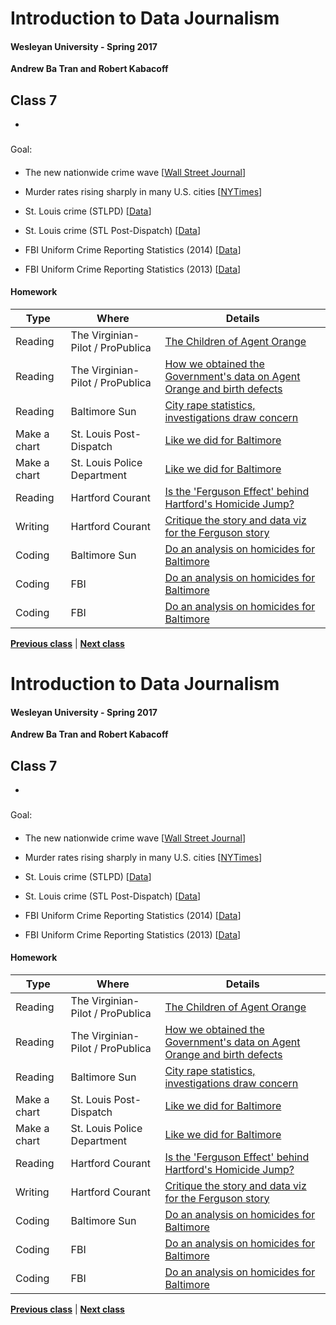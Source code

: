 # Introduction to Data Journalism
  
#### Wesleyan University - Spring 2017
  
**Andrew Ba Tran and Robert Kabacoff**
  
## Class 7
 - 
                             
### 
                             
#### 
                             
Goal: 
                             
#### 

    
* The new nationwide crime wave [[Wall Street Journal](http://www.wsj.com/articles/the-new-nationwide-crime-wave-1432938425)]

* Murder rates rising sharply in many U.S. cities [[NYTimes](http://www.nytimes.com/2015/09/01/us/murder-rates-rising-sharply-in-many-us-cities.html?_r=1)]

* St. Louis crime (STLPD) [[Data](http://www.slmpd.org/Crimereports.shtml)]
* St. Louis crime (STL Post-Dispatch) [[Data](http://www.stltoday.com/news/local/stl-info/st-louis-crime-reports-for/html_9ffe4219-05aa-526d-92a1-3661d6b66842.html?appSession=801765812861063&RecordID=&PageID=2&PrevPageID=1&cpipage=3&CPISortType=&CPIorderBy=)]
* FBI Uniform Crime Reporting Statistics (2014) [[Data](https://www.ucrdatatool.gov/)]
* FBI Uniform Crime Reporting Statistics (2013) [[Data](https://ucr.fbi.gov/crime-in-the-u.s/2013/crime-in-the-u.s.-2013/offenses-known-to-law-enforcement/offenses-known-to-law-enforcement)]

#### Homework
                          
|Type|Where|Details|
|---|---|---|
|Reading|The Virginian-Pilot / ProPublica|[The Children of Agent Orange](https://www.propublica.org/article/the-children-of-agent-orange)|
|Reading|The Virginian-Pilot / ProPublica|[How we obtained the Government's data on Agent Orange and birth defects](https://www.propublica.org/article/children-of-agent-orange-editors-note)|
|Reading|Baltimore Sun|[City rape statistics, investigations draw concern](http://www.baltimoresun.com/news/bs-md-ci-rapes-20100519-story.html)|
|Make a chart|St. Louis Post-Dispatch|[Like we did for Baltimore](http://www.stltoday.com/news/local/stl-info/st-louis-crime-reports-for/html_9ffe4219-05aa-526d-92a1-3661d6b66842.html?appSession=801765812861063&RecordID=&PageID=2&PrevPageID=1&cpipage=3&CPISortType=&CPIorderBy=)|
|Make a chart|St. Louis Police Department|[Like we did for Baltimore](http://www.slmpd.org/Crimereports.shtml)|
|Reading|Hartford Courant|[Is the 'Ferguson Effect' behind Hartford's Homicide Jump?](http://www.courant.com/data-desk/hc-is-the-ferguson-effect-behind-hartfords-homicide-jump-20150717-htmlstory.html)|
|Writing|Hartford Courant|[Critique the story and data viz for the Ferguson story](http://www.courant.com/data-desk/hc-is-the-ferguson-effect-behind-hartfords-homicide-jump-20150717-htmlstory.html)|
|Coding|Baltimore Sun|[Do an analysis on homicides for Baltimore](https://data.baltimorecity.gov/)|
|Coding|FBI|[Do an analysis on homicides for Baltimore](https://www.ucrdatatool.gov/)|
|Coding|FBI|[Do an analysis on homicides for Baltimore](https://ucr.fbi.gov/crime-in-the-u.s/2013/crime-in-the-u.s.-2013/offenses-known-to-law-enforcement/offenses-known-to-law-enforcement)|
                   
**[Previous class](class6.md)** | **[Next class](class8.md)**
# Introduction to Data Journalism
  
#### Wesleyan University - Spring 2017
  
**Andrew Ba Tran and Robert Kabacoff**
  
## Class 7
 - 
                             
### 
                             
#### 
                             
Goal: 
                             
#### 

    
* The new nationwide crime wave [[Wall Street Journal](http://www.wsj.com/articles/the-new-nationwide-crime-wave-1432938425)]

* Murder rates rising sharply in many U.S. cities [[NYTimes](http://www.nytimes.com/2015/09/01/us/murder-rates-rising-sharply-in-many-us-cities.html?_r=1)]

* St. Louis crime (STLPD) [[Data](http://www.slmpd.org/Crimereports.shtml)]
* St. Louis crime (STL Post-Dispatch) [[Data](http://www.stltoday.com/news/local/stl-info/st-louis-crime-reports-for/html_9ffe4219-05aa-526d-92a1-3661d6b66842.html?appSession=801765812861063&RecordID=&PageID=2&PrevPageID=1&cpipage=3&CPISortType=&CPIorderBy=)]
* FBI Uniform Crime Reporting Statistics (2014) [[Data](https://www.ucrdatatool.gov/)]
* FBI Uniform Crime Reporting Statistics (2013) [[Data](https://ucr.fbi.gov/crime-in-the-u.s/2013/crime-in-the-u.s.-2013/offenses-known-to-law-enforcement/offenses-known-to-law-enforcement)]

#### Homework
                          
|Type|Where|Details|
|---|---|---|
|Reading|The Virginian-Pilot / ProPublica|[The Children of Agent Orange](https://www.propublica.org/article/the-children-of-agent-orange)|
|Reading|The Virginian-Pilot / ProPublica|[How we obtained the Government's data on Agent Orange and birth defects](https://www.propublica.org/article/children-of-agent-orange-editors-note)|
|Reading|Baltimore Sun|[City rape statistics, investigations draw concern](http://www.baltimoresun.com/news/bs-md-ci-rapes-20100519-story.html)|
|Make a chart|St. Louis Post-Dispatch|[Like we did for Baltimore](http://www.stltoday.com/news/local/stl-info/st-louis-crime-reports-for/html_9ffe4219-05aa-526d-92a1-3661d6b66842.html?appSession=801765812861063&RecordID=&PageID=2&PrevPageID=1&cpipage=3&CPISortType=&CPIorderBy=)|
|Make a chart|St. Louis Police Department|[Like we did for Baltimore](http://www.slmpd.org/Crimereports.shtml)|
|Reading|Hartford Courant|[Is the 'Ferguson Effect' behind Hartford's Homicide Jump?](http://www.courant.com/data-desk/hc-is-the-ferguson-effect-behind-hartfords-homicide-jump-20150717-htmlstory.html)|
|Writing|Hartford Courant|[Critique the story and data viz for the Ferguson story](http://www.courant.com/data-desk/hc-is-the-ferguson-effect-behind-hartfords-homicide-jump-20150717-htmlstory.html)|
|Coding|Baltimore Sun|[Do an analysis on homicides for Baltimore](https://data.baltimorecity.gov/)|
|Coding|FBI|[Do an analysis on homicides for Baltimore](https://www.ucrdatatool.gov/)|
|Coding|FBI|[Do an analysis on homicides for Baltimore](https://ucr.fbi.gov/crime-in-the-u.s/2013/crime-in-the-u.s.-2013/offenses-known-to-law-enforcement/offenses-known-to-law-enforcement)|
                   
**[Previous class](class6.md)** | **[Next class](class8.md)**
